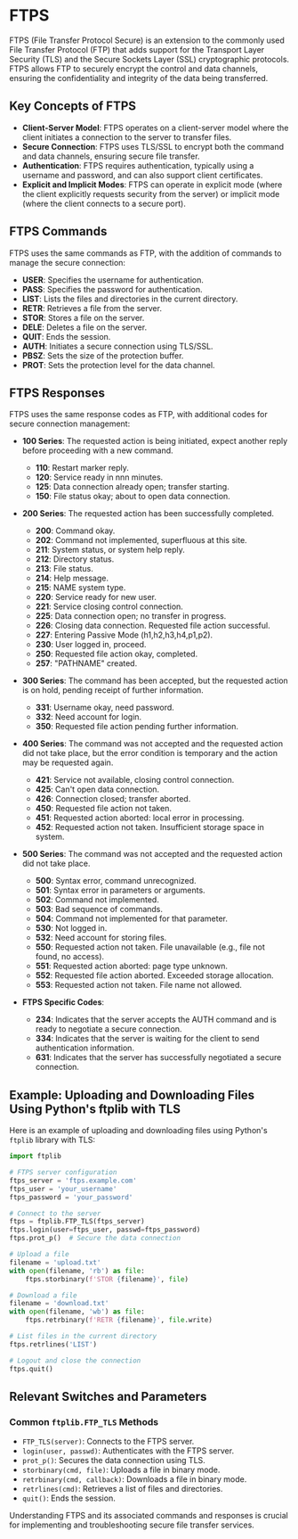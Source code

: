 # FTPS

FTPS (File Transfer Protocol Secure) is an extension to the commonly used File Transfer Protocol (FTP) that adds support for the Transport Layer Security (TLS) and the Secure Sockets Layer (SSL) cryptographic protocols. FTPS allows FTP to securely encrypt the control and data channels, ensuring the confidentiality and integrity of the data being transferred.

## Key Concepts of FTPS

- **Client-Server Model**: FTPS operates on a client-server model where the client initiates a connection to the server to transfer files.
- **Secure Connection**: FTPS uses TLS/SSL to encrypt both the command and data channels, ensuring secure file transfer.
- **Authentication**: FTPS requires authentication, typically using a username and password, and can also support client certificates.
- **Explicit and Implicit Modes**: FTPS can operate in explicit mode (where the client explicitly requests security from the server) or implicit mode (where the client connects to a secure port).

## FTPS Commands

FTPS uses the same commands as FTP, with the addition of commands to manage the secure connection:

- **USER**: Specifies the username for authentication.
- **PASS**: Specifies the password for authentication.
- **LIST**: Lists the files and directories in the current directory.
- **RETR**: Retrieves a file from the server.
- **STOR**: Stores a file on the server.
- **DELE**: Deletes a file on the server.
- **QUIT**: Ends the session.
- **AUTH**: Initiates a secure connection using TLS/SSL.
- **PBSZ**: Sets the size of the protection buffer.
- **PROT**: Sets the protection level for the data channel.

## FTPS Responses

FTPS uses the same response codes as FTP, with additional codes for secure connection management:

- **100 Series**: The requested action is being initiated, expect another reply before proceeding with a new command.
    - **110**: Restart marker reply.
    - **120**: Service ready in nnn minutes.
    - **125**: Data connection already open; transfer starting.
    - **150**: File status okay; about to open data connection.

- **200 Series**: The requested action has been successfully completed.
    - **200**: Command okay.
    - **202**: Command not implemented, superfluous at this site.
    - **211**: System status, or system help reply.
    - **212**: Directory status.
    - **213**: File status.
    - **214**: Help message.
    - **215**: NAME system type.
    - **220**: Service ready for new user.
    - **221**: Service closing control connection.
    - **225**: Data connection open; no transfer in progress.
    - **226**: Closing data connection. Requested file action successful.
    - **227**: Entering Passive Mode (h1,h2,h3,h4,p1,p2).
    - **230**: User logged in, proceed.
    - **250**: Requested file action okay, completed.
    - **257**: "PATHNAME" created.

- **300 Series**: The command has been accepted, but the requested action is on hold, pending receipt of further information.
    - **331**: Username okay, need password.
    - **332**: Need account for login.
    - **350**: Requested file action pending further information.

- **400 Series**: The command was not accepted and the requested action did not take place, but the error condition is temporary and the action may be requested again.
    - **421**: Service not available, closing control connection.
    - **425**: Can't open data connection.
    - **426**: Connection closed; transfer aborted.
    - **450**: Requested file action not taken.
    - **451**: Requested action aborted: local error in processing.
    - **452**: Requested action not taken. Insufficient storage space in system.

- **500 Series**: The command was not accepted and the requested action did not take place.
    - **500**: Syntax error, command unrecognized.
    - **501**: Syntax error in parameters or arguments.
    - **502**: Command not implemented.
    - **503**: Bad sequence of commands.
    - **504**: Command not implemented for that parameter.
    - **530**: Not logged in.
    - **532**: Need account for storing files.
    - **550**: Requested action not taken. File unavailable (e.g., file not found, no access).
    - **551**: Requested action aborted: page type unknown.
    - **552**: Requested file action aborted. Exceeded storage allocation.
    - **553**: Requested action not taken. File name not allowed.

- **FTPS Specific Codes**:
    - **234**: Indicates that the server accepts the AUTH command and is ready to negotiate a secure connection.
    - **334**: Indicates that the server is waiting for the client to send authentication information.
    - **631**: Indicates that the server has successfully negotiated a secure connection.

## Example: Uploading and Downloading Files Using Python's ftplib with TLS

Here is an example of uploading and downloading files using Python's `ftplib` library with TLS:

```python
import ftplib

# FTPS server configuration
ftps_server = 'ftps.example.com'
ftps_user = 'your_username'
ftps_password = 'your_password'

# Connect to the server
ftps = ftplib.FTP_TLS(ftps_server)
ftps.login(user=ftps_user, passwd=ftps_password)
ftps.prot_p()  # Secure the data connection

# Upload a file
filename = 'upload.txt'
with open(filename, 'rb') as file:
    ftps.storbinary(f'STOR {filename}', file)

# Download a file
filename = 'download.txt'
with open(filename, 'wb') as file:
    ftps.retrbinary(f'RETR {filename}', file.write)

# List files in the current directory
ftps.retrlines('LIST')

# Logout and close the connection
ftps.quit()
```

## Relevant Switches and Parameters

### Common `ftplib.FTP_TLS` Methods
- `FTP_TLS(server)`: Connects to the FTPS server.
- `login(user, passwd)`: Authenticates with the FTPS server.
- `prot_p()`: Secures the data connection using TLS.
- `storbinary(cmd, file)`: Uploads a file in binary mode.
- `retrbinary(cmd, callback)`: Downloads a file in binary mode.
- `retrlines(cmd)`: Retrieves a list of files and directories.
- `quit()`: Ends the session.

Understanding FTPS and its associated commands and responses is crucial for implementing and troubleshooting secure file transfer services.